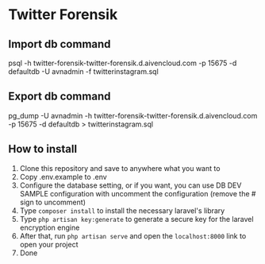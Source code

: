 # Twitter Forensik

## Import db command
psql -h twitter-forensik-twitter-forensik.d.aivencloud.com -p 15675 -d defaultdb -U avnadmin -f twitterinstagram.sql

## Export db command
pg_dump -U avnadmin -h twitter-forensik-twitter-forensik.d.aivencloud.com -p 15675 -d defaultdb > twitterinstagram.sql


## How to install
1. Clone this repository and save to anywhere what you want to
2. Copy .env.example to .env 
3. Configure the database setting, or if you want, you can use DB DEV SAMPLE configuration with uncomment the configuration (remove the # sign to uncomment)
4. Type ```composer install``` to install the necessary laravel's library
5. Type ```php artisan key:generate``` to generate a secure key for the laravel encryption engine
6. After that, run ```php artisan serve``` and open the ```localhost:8000``` link to open your project
7. Done